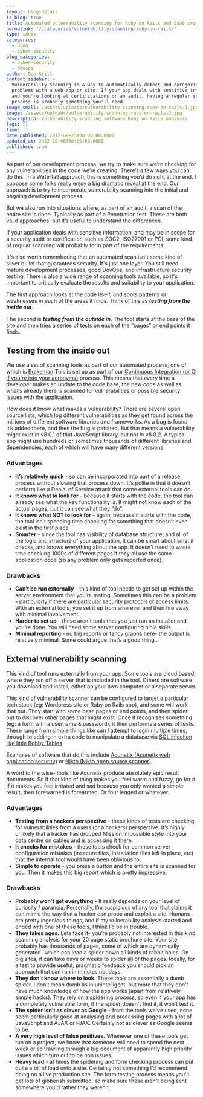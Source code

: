 ```yaml
---
layout: blog-detail
is_blog: true
title: Automated vulnerability scanning for Ruby on Rails and SaaS projects
permalink: '/:categories/vulnerability-scanning-ruby-on-rails/'
type: ideas
categories:
  - blog
  - cyber-security
blog_categories:
  - cyber-security
  - devops
author: Ben Still
content_sidebar: >
  Vulnerability scanning is a way to automatically detect and categorise
  problems with a web app or site. If your app deals with sensitive information,
  and you're looking at certifications or an audit, having a regular scanning
  process is probably something you'll need.
image_small: /assets/uploads/vulnerability-scanning-ruby-on-rails-1.jpg
image: /assets/uploads/vulnerability-scanning-ruby-on-rails-2.jpg
description: Vulnerability scanning software Ruby on Rails analysis
tags: []
time: ''
date_published: 2012-09-25T00:00:00.000Z
updated_at: 2022-10-06T00:00:00.000Z
published: true
---
```


As part of our development process, we try to make sure we’re checking for any vulnerabilities in the code we’re creating. There’s a few ways you can do this. In a Waterfall approach, this is something you’d do right at the end. I suppose some folks really enjoy a big dramatic reveal at the end. Our approach is to try to incorporate vulnerability scanning into the initial and ongoing development process.

But we also run into situations where, as part of an audit, a scan of the entire site is done. Typically as part of a Penetration test. These are both valid approaches, but it’s useful to understand the differences.

If your application deals with sensitive information, and may be in scope for a security audit or certification such as SOC2, ISO27001 or PCI, some kind of regular scanning will probably form part of the requirements.

It's also worth remembering that an automated scan isn't some kind of silver bullet that guarantees security. It's just one layer. You still need mature development processes, good DevOps, and infrastructure security testing. There is also a wide range of scanning tools available, so it's important to critically evaluate the results and suitability to your application.

The first approach looks at the code itself, and spots patterns or weaknesses in each of the areas it finds. Think of this as ***testing from the inside out***.

The second is ***testing from the outside in***. The tool starts at the base of the site and then tries a series of tests on each of the “pages” or end points it finds.

## **Testing from the inside out**

We use a set of scanning tools as part of our automated process, one of which is [Brakeman](http://brakemanscanner.org/) This is set up as part of our [Continuous Integration (or CI if you're into your acronyms)](http://en.wikipedia.org/wiki/Continuous_integration) process. This means that every time a developer makes an update to the code base, the new code as well as what’s already there is scanned for vulnerabilities or possible security issues with the application.

How does it know what makes a vulnerability? There are several open source lists, which log different vulnerabilities as they get found across the millions of different software libraries and frameworks. As a bug is found, it’s added there, and then the bug is patched. But that means a vulnerability might exist in v8.0.1 of that JavaScript library, but not in v8.0.2. A typical app might use hundreds or sometimes thousands of different libraries and dependencies, each of which will have many different versions.

### **Advantages**

* **It’s relatively quick** - so can be incorporated into part of a release process without slowing that process down. It’s polite in that it doesn’t perform like a Denial of Service attack that some external tools can do.
* **It knows what to look for** - because it starts with the code, the tool can already see what the key functionality is. It might not know each of the actual pages, but it can see what they “do”.
* **It knows what NOT to look for** - again, because it starts with the code, the tool isn’t spending time checking for something that doesn’t even exist in the first place
* **Smarter** - since the tool has visibility of database structure, and all of the logic and structure of your application, it can be smart about what it checks, and knows everything about the app. It doesn't need to waste time checking 1000s of different pages if they all use the same application code (so any problem only gets reported once).

### **Drawbacks**

* **Can’t be run externally** - this kind of tool needs to get set up within the server environment that you’re testing. Sometimes this can be a problem - particularly if there are particular security protocols or access limits. With an external tools, you set it up from wherever and then fire away with minimal involvement.
* **Harder to set up** - these aren't tools that you just run an installer and you’re done. You will need some server configuring ninja skills
* **Minimal reporting** - no big reports or fancy graphs here- the output is relatively minimal. Some could argue that’s a good thing…

## **External vulnerability scanning**

This kind of tool runs externally from your app. Some tools are cloud based, where they run off a server that is included in the tool. Others are software you download and install, either on your own computer or a separate server.

This kind of vulnerability scanner can be configured to target a particular tech stack (eg: Wordpress site or Ruby on Rails app), and some will work that out. They start with some base pages or end points, and then spider out to discover other pages that might exist. Once it recognises something (eg: a form with a username & password), it then performs a series of tests. These range from simple things like can I attempt to login multiple times, through to adding in extra code to manipulate a database via [SQL injection like little Bobby Tables](http://xkcd.com/327/)

Examples of software that do this include [Acunetix (Acunetix web application security)](http://www.acunetix.com/) or [Nikto (Nikto open source scanner)](http://cirt.net/nikto2).

A word to the wise- tools like Acunetix produce absolutely epic result documents. So if that kind of thing makes you feel warm and fuzzy, go for it. If it makes you feel irritated and sad because you only wanted a simple result, then forewarned is forearmed. Or four legged or whatever.

### **Advantages**

* **Testing from a hackers perspective** - these kinds of tests are checking for vulnerabilities from a users (or a hackers) perspective. It’s highly unlikely that a hacker has dropped Mission Impossible style into your data centre on cables and is accessing it there.
* **It checks for mistakes** - these tools check for common server configuration mistakes (insecure files, installation files left in place, etc) that the internal tool would have been oblivious to.
* **Simple to operate** - you press a button and the entire site is scanned for you. Then it makes this big report which is pretty impressive.

### **Drawbacks**

* **Probably won’t get everything** - It really depends on your level of curiosity / paranoia. Personally, I’m suspicious of any tool that claims it can mimic the way that a hacker can probe and exploit a site. Humans are pretty ingenious things, and if my vulnerability analysis started and ended with one of these tools, I think I’d be in trouble.
* **They takes ages.** Lets face it- you’re probably not interested in this kind scanning analysis for your 20 page static brochure site. Your site probably has thousands of pages, some of which are dynamically generated- which can lead a spider down all kinds of rabbit holes. On big sites, it can take days or weeks to spider all of the pages. Ideally, for a test to provide useful, pragmatic feedback you should pick an approach that can run in minutes not days.
* **They don’t know where to look.** These tools are essentially a dumb spider. I don’t mean dumb as in unintelligent, but more that they don’t have much knowledge of how the app works (apart from relatively simple hacks). They rely on a spidering process, so even if your app has a completely vulnerable form, if the spider doesn't find it, it won’t test it.
* **The spider isn’t as clever as Google** - from the tools we've used, none seem particularly good at analysing and processing pages with a lot of JavaScript and AJAX or PJAX. Certainly not as clever as Google seems to be.
* **A very high level of false positives.** Whenever one of these tools get run on a project, we know that someone will need to spend the next week or so trawling through a big document of apparently high priority issues which turn out to be non issues.
* **Heavy load** - at times the spidering and form checking process can put quite a bit of load onto a site. Certainly not something I’d recommend doing on a live production site. The form testing process means you'll get lots of gibberish submitted, so make sure these aren't being sent somewhere you'd rather they weren't.
